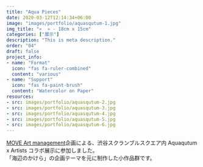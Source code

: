```yaml
---
title: "Aqua Pieces"
date: 2020-03-12T12:14:34+06:00
image: "images/portfolio/aquasqutum-1.jpg"
img_title: "«  » - 18cm x 15cm"
categories: ["展示"]
description: "This is meta description."
order: "04"
draft: false
project_info:
- name: "Format"
  icon: "fas fa-ruler-combined"
  content: "various"
- name: "Support"
  icon: "fas fa-paint-brush"
  content: "Watercolor on Paper"
resources:
- src: images/portfolio/aquasqutum-2.jpg
- src: images/portfolio/aquasqutum-3.jpg
- src: images/portfolio/aquasqutum-4.jpg
- src: images/portfolio/aquasqutum-5.jpg
- src: images/portfolio/aquasqutum-6.jpg
---
```

[MOVE Art management](https://move-art.jp)企画による、渋谷スクランブルスクエア内 Aquaqutum x Artists コラボ展示に参加しました。  
「海辺のかけら」の企画テーマを元に制作した小作品群です。

